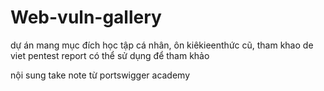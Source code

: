 # Web-vuln-gallery

dự án mang mục đích học tập cá nhân, ôn kiêkieenthức cũ, tham khao de viet pentest report
có thể sử dụng để tham khảo


nội sung take note từ portswigger academy